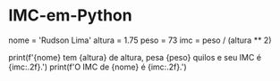 # IMC-em-Python
nome = 'Rudson Lima'
altura = 1.75
peso = 73
imc = peso / (altura ** 2)

print(f'{nome} tem {altura} de altura, pesa {peso} quilos e seu IMC é {imc:.2f}.')
print(f'O IMC de {nome} é {imc:.2f}.')
